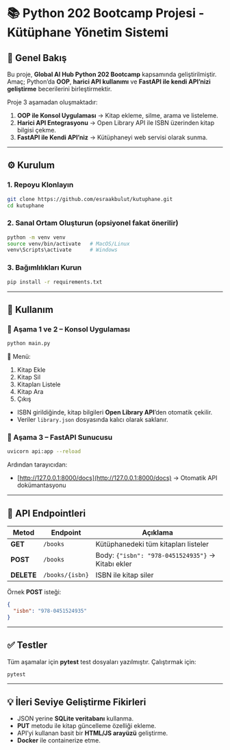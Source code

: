# 📚 Python 202 Bootcamp Projesi - Kütüphane Yönetim Sistemi  

## 🔎 Genel Bakış  
Bu proje, **Global AI Hub Python 202 Bootcamp** kapsamında geliştirilmiştir.  
Amaç; Python’da **OOP**, **harici API kullanımı** ve **FastAPI ile kendi API’nizi geliştirme** becerilerini birleştirmektir.  

Proje 3 aşamadan oluşmaktadır:  
1. **OOP ile Konsol Uygulaması** → Kitap ekleme, silme, arama ve listeleme.  
2. **Harici API Entegrasyonu** → Open Library API ile ISBN üzerinden kitap bilgisi çekme.  
3. **FastAPI ile Kendi API’niz** → Kütüphaneyi web servisi olarak sunma.  

---

## ⚙️ Kurulum  

### 1. Repoyu Klonlayın  
```bash
git clone https://github.com/esraakbulut/kutuphane.git
cd kutuphane
```

### 2. Sanal Ortam Oluşturun (opsiyonel fakat önerilir)  
```bash
python -m venv venv
source venv/bin/activate   # MacOS/Linux
venv\Scripts\activate      # Windows
```

### 3. Bağımlılıkları Kurun  
```bash
pip install -r requirements.txt
```

---

## 🚀 Kullanım  

### 🔹 Aşama 1 ve 2 – Konsol Uygulaması  
```bash
python main.py
```
📌 Menü:  
1. Kitap Ekle  
2. Kitap Sil  
3. Kitapları Listele  
4. Kitap Ara  
5. Çıkış  

- ISBN girildiğinde, kitap bilgileri **Open Library API**’den otomatik çekilir.  
- Veriler `library.json` dosyasında kalıcı olarak saklanır.  

### 🔹 Aşama 3 – FastAPI Sunucusu  
```bash
uvicorn api:app --reload
```

Ardından tarayıcıdan:  
- [http://127.0.0.1:8000/docs](http://127.0.0.1:8000/docs) → Otomatik API dokümantasyonu  

---

## 📡 API Endpointleri  

| Metod | Endpoint        | Açıklama |
|-------|----------------|----------|
| **GET**    | `/books`           | Kütüphanedeki tüm kitapları listeler |
| **POST**   | `/books`           | Body: `{"isbn": "978-0451524935"}` → Kitabı ekler |
| **DELETE** | `/books/{isbn}`   | ISBN ile kitap siler |

Örnek **POST** isteği:  
```json
{
  "isbn": "978-0451524935"
}
```

---

## ✅ Testler  
Tüm aşamalar için **pytest** test dosyaları yazılmıştır. Çalıştırmak için:  
```bash
pytest
```

---

## 💡 İleri Seviye Geliştirme Fikirleri  
- JSON yerine **SQLite veritabanı** kullanma.  
- **PUT** metodu ile kitap güncelleme özelliği ekleme.  
- API’yi kullanan basit bir **HTML/JS arayüzü** geliştirme.  
- **Docker** ile containerize etme.  
